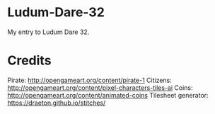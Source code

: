 # Ludum-Dare-32
My entry to Ludum Dare 32.

Credits
=======

Pirate: http://opengameart.org/content/pirate-1
Citizens: http://opengameart.org/content/pixel-characters-tiles-ai
Coins: http://opengameart.org/content/animated-coins
Tilesheet generator: https://draeton.github.io/stitches/
